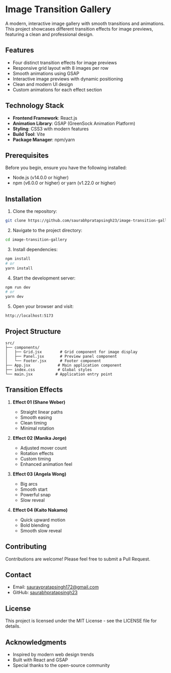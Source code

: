 # Image Transition Gallery

A modern, interactive image gallery with smooth transitions and animations. This project showcases different transition effects for image previews, featuring a clean and professional design.

## Features

- Four distinct transition effects for image previews
- Responsive grid layout with 8 images per row
- Smooth animations using GSAP
- Interactive image previews with dynamic positioning
- Clean and modern UI design
- Custom animations for each effect section

## Technology Stack

- **Frontend Framework**: React.js
- **Animation Library**: GSAP (GreenSock Animation Platform)
- **Styling**: CSS3 with modern features
- **Build Tool**: Vite
- **Package Manager**: npm/yarn

## Prerequisites

Before you begin, ensure you have the following installed:
- Node.js (v14.0.0 or higher)
- npm (v6.0.0 or higher) or yarn (v1.22.0 or higher)

## Installation

1. Clone the repository:
```bash
git clone https://github.com/saurabhpratapsingh23/image-transition-gallery.git
```

2. Navigate to the project directory:
```bash
cd image-transition-gallery
```

3. Install dependencies:
```bash
npm install
# or
yarn install
```

4. Start the development server:
```bash
npm run dev
# or
yarn dev
```

5. Open your browser and visit:
```
http://localhost:5173
```

## Project Structure

```
src/
├── components/
│   ├── Grid.jsx        # Grid component for image display
│   ├── Panel.jsx       # Preview panel component
│   └── Footer.jsx      # Footer component
├── App.jsx            # Main application component
├── index.css          # Global styles
└── main.jsx          # Application entry point
```

## Transition Effects

1. **Effect 01 (Shane Weber)**
   - Straight linear paths
   - Smooth easing
   - Clean timing
   - Minimal rotation

2. **Effect 02 (Manika Jorge)**
   - Adjusted mover count
   - Rotation effects
   - Custom timing
   - Enhanced animation feel

3. **Effect 03 (Angela Wong)**
   - Big arcs
   - Smooth start
   - Powerful snap
   - Slow reveal

4. **Effect 04 (Kaito Nakamo)**
   - Quick upward motion
   - Bold blending
   - Smooth slow reveal

## Contributing

Contributions are welcome! Please feel free to submit a Pull Request.

## Contact

- Email: sauravpratapsingh172@gmail.com
- GitHub: [saurabhpratapsingh23](https://github.com/saurabhpratapsingh23)

## License

This project is licensed under the MIT License - see the LICENSE file for details.

## Acknowledgments

- Inspired by modern web design trends
- Built with React and GSAP
- Special thanks to the open-source community 